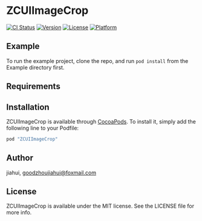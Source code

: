 # ZCUIImageCrop

[![CI Status](http://img.shields.io/travis/jiahui/ZCUIImageCrop.svg?style=flat)](https://travis-ci.org/jiahui/ZCUIImageCrop)
[![Version](https://img.shields.io/cocoapods/v/ZCUIImageCrop.svg?style=flat)](http://cocoapods.org/pods/ZCUIImageCrop)
[![License](https://img.shields.io/cocoapods/l/ZCUIImageCrop.svg?style=flat)](http://cocoapods.org/pods/ZCUIImageCrop)
[![Platform](https://img.shields.io/cocoapods/p/ZCUIImageCrop.svg?style=flat)](http://cocoapods.org/pods/ZCUIImageCrop)

## Example

To run the example project, clone the repo, and run `pod install` from the Example directory first.

## Requirements

## Installation

ZCUIImageCrop is available through [CocoaPods](http://cocoapods.org). To install
it, simply add the following line to your Podfile:

```ruby
pod "ZCUIImageCrop"
```

## Author

jiahui, goodzhoujiahui@foxmail.com

## License

ZCUIImageCrop is available under the MIT license. See the LICENSE file for more info.
